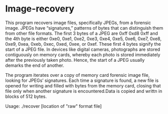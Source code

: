 # Image-recovery

This program recovers image files, specifically JPEGs, from a forensic image. JPEGs have “signatures,” patterns of bytes that can distinguish them from other file formats. The first 3 bytes of a JPEG are 0xff 0xd8 0xff and the 4th byte is either 0xe0, 0xe1, 0xe2, 0xe3, 0xe4, 0xe5, 0xe6, 0xe7, 0xe8, 0xe9, 0xea, 0xeb, 0xec, 0xed, 0xee, or 0xef. These first 4 bytes signify the start of a JPEG file. In devices like digital cameras, photographs are stored contiguously on memory cards, whereby each photo is stored immediately after the previously taken photo. Hence, the start of a JPEG usually demarks the end of another. 

The program iterates over a copy of memory card forensic image file, looking for JPEGs’ signatures. Each time a signature is found, a new file is opened for writing and filled with bytes from the memory card, closing that file only when another signature is encountered.Data is copied and writtn in blocks of 512 bytes.

Usage: ./recover [location of "raw" format file]
